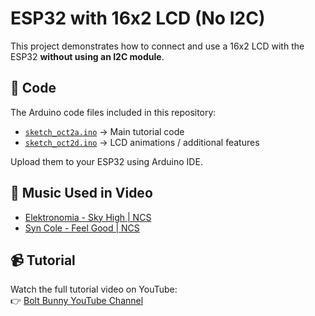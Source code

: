 # ESP32 with 16x2 LCD (No I2C)

This project demonstrates how to connect and use a 16x2 LCD with the ESP32 **without using an I2C module**.

## 📜 Code
The Arduino code files included in this repository:

- [`sketch_oct2a.ino`](sketch_oct2a.ino) → Main tutorial code  
- [`sketch_oct2d.ino`](sketch_oct2d.ino) → LCD animations / additional features  

Upload them to your ESP32 using Arduino IDE.

## 🎵 Music Used in Video
- [Elektronomia - Sky High | NCS](https://youtu.be/TW9d8vYrVFQ)  
- [Syn Cole - Feel Good | NCS](https://youtu.be/q1ULJ92aldE)

## 📹 Tutorial
Watch the full tutorial video on YouTube:  
👉 [Bolt Bunny YouTube Channel](https://www.youtube.com/@Bolt_Bunny)

